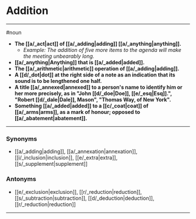 # Addition
---
#noun
- **The [[a/_act|act]] of [[a/_adding|adding]] [[a/_anything|anything]].**
	- _Example: The addition of five more items to the agenda will make the meeting unbearably long._
- **[[a/_anything|Anything]] that is [[a/_added|added]].**
- **The [[a/_arithmetic|arithmetic]] operation of [[a/_adding|adding]].**
- **A [[d/_dot|dot]] at the right side of a note as an indication that its sound is to be lengthened one half.**
- **A title [[a/_annexed|annexed]] to a person's name to identify him or her more precisely, as in "John [[d/_doe|Doe]], [[e/_esq|Esq]].", "Robert [[d/_dale|Dale]], Mason", "Thomas Way, of New York".**
- **Something [[a/_added|added]] to a [[c/_coat|coat]] of [[a/_arms|arms]], as a mark of honour; opposed to [[a/_abatement|abatement]].**
---
### Synonyms
- [[a/_adding|adding]], [[a/_annexation|annexation]], [[i/_inclusion|inclusion]], [[e/_extra|extra]], [[s/_supplement|supplement]]
### Antonyms
- [[e/_exclusion|exclusion]], [[r/_reduction|reduction]], [[s/_subtraction|subtraction]], [[d/_deduction|deduction]], [[r/_reduction|reduction]]
---
